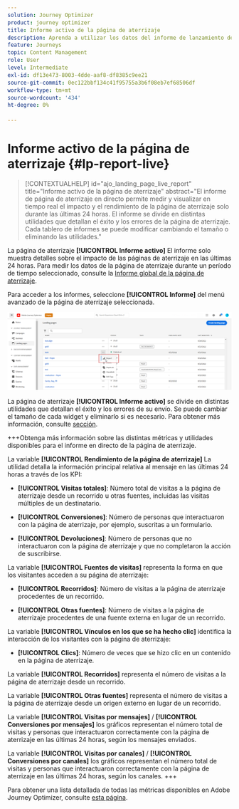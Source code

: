 ```yaml
---
solution: Journey Optimizer
product: journey optimizer
title: Informe activo de la página de aterrizaje
description: Aprenda a utilizar los datos del informe de lanzamiento de páginas de aterrizaje
feature: Journeys
topic: Content Management
role: User
level: Intermediate
exl-id: df13e473-8003-4dde-aaf8-df8385c9ee21
source-git-commit: 0ec122bbf134c41f95755a3b6f08eb7ef68506df
workflow-type: tm+mt
source-wordcount: '434'
ht-degree: 0%

---
```


# Informe activo de la página de aterrizaje {#lp-report-live}

>[!CONTEXTUALHELP]
>id="ajo_landing_page_live_report"
>title="Informe activo de la página de aterrizaje"
>abstract="El informe de página de aterrizaje en directo permite medir y visualizar en tiempo real el impacto y el rendimiento de la página de aterrizaje solo durante las últimas 24 horas. El informe se divide en distintas utilidades que detallan el éxito y los errores de la página de aterrizaje. Cada tablero de informes se puede modificar cambiando el tamaño o eliminando las utilidades."

La página de aterrizaje **[!UICONTROL Informe activo]** El informe solo muestra detalles sobre el impacto de las páginas de aterrizaje en las últimas 24 horas. Para medir los datos de la página de aterrizaje durante un período de tiempo seleccionado, consulte la [Informe global de la página de aterrizaje](lp-report-global.md).

Para acceder a los informes, seleccione **[!UICONTROL Informe]** del menú avanzado de la página de aterrizaje seleccionada.

![](assets/landing_page_report.png)

La página de aterrizaje **[!UICONTROL Informe activo]** se divide en distintas utilidades que detallan el éxito y los errores de su envío. Se puede cambiar el tamaño de cada widget y eliminarlo si es necesario. Para obtener más información, consulte [sección](live-report.md).

+++Obtenga más información sobre las distintas métricas y utilidades disponibles para el informe en directo de la página de aterrizaje.

La variable **[!UICONTROL Rendimiento de la página de aterrizaje]** La utilidad detalla la información principal relativa al mensaje en las últimas 24 horas a través de los KPI:

* **[!UICONTROL Visitas totales]**: Número total de visitas a la página de aterrizaje desde un recorrido u otras fuentes, incluidas las visitas múltiples de un destinatario.

* **[!UICONTROL Conversiones]**: Número de personas que interactuaron con la página de aterrizaje, por ejemplo, suscritas a un formulario.

* **[!UICONTROL Devoluciones]**: Número de personas que no interactuaron con la página de aterrizaje y que no completaron la acción de suscribirse.

La variable **[!UICONTROL Fuentes de visitas]** representa la forma en que los visitantes acceden a su página de aterrizaje:

* **[!UICONTROL Recorridos]**: Número de visitas a la página de aterrizaje procedentes de un recorrido.

* **[!UICONTROL Otras fuentes]**: Número de visitas a la página de aterrizaje procedentes de una fuente externa en lugar de un recorrido.

La variable **[!UICONTROL Vínculos en los que se ha hecho clic]** identifica la interacción de los visitantes con la página de aterrizaje:

* **[!UICONTROL Clics]**: Número de veces que se hizo clic en un contenido en la página de aterrizaje.

La variable **[!UICONTROL Recorridos]** representa el número de visitas a la página de aterrizaje desde un recorrido.

La variable **[!UICONTROL Otras fuentes]** representa el número de visitas a la página de aterrizaje desde un origen externo en lugar de un recorrido.

La variable **[!UICONTROL Visitas por mensajes]** / **[!UICONTROL Conversiones por mensajes]** los gráficos representan el número total de visitas y personas que interactuaron correctamente con la página de aterrizaje en las últimas 24 horas, según los mensajes enviados.

La variable **[!UICONTROL Visitas por canales]** / **[!UICONTROL Conversiones por canales]** los gráficos representan el número total de visitas y personas que interactuaron correctamente con la página de aterrizaje en las últimas 24 horas, según los canales.
+++

Para obtener una lista detallada de todas las métricas disponibles en Adobe Journey Optimizer, consulte [esta página](live-report.md#list-of-components-live).
